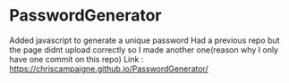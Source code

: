 # PasswordGenerator
Added javascript to generate a unique password
Had a previous repo but the page didnt upload correctly so I made another one(reason why I only have one commit on this repo)
Link : https://chriscampaigne.github.io/PasswordGenerator/
